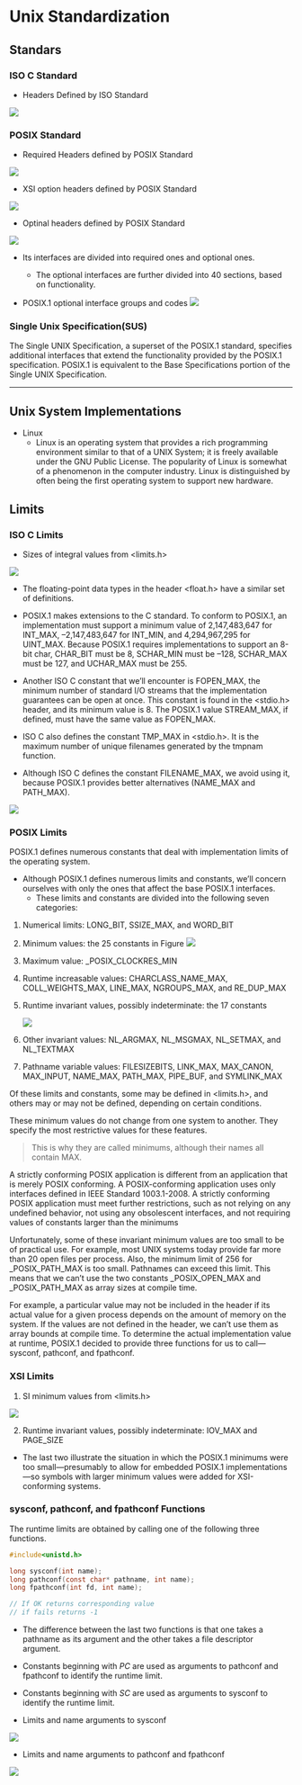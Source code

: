 # Unix Standardization

## Standars

### ISO C Standard

* Headers Defined by ISO Standard

![](img/1.jpg)

### POSIX Standard

* Required Headers defined by POSIX Standard

![](img/2.jpg)

* XSI option headers defined by POSIX Standard

![](img/3.jpg)

* Optinal headers defined by POSIX Standard

![](img/4.jpg)

* Its interfaces are divided into required ones and optional ones.
  * The optional interfaces are further divided into 40 sections, based on functionality.

* POSIX.1 optional interface groups and codes
![](img/5.jpg)

### Single Unix Specification(SUS)

The Single UNIX Specification, a superset of the POSIX.1 standard, specifies additional interfaces that extend the functionality provided by the POSIX.1 specification. POSIX.1 is equivalent to the Base Specifications portion of the Single UNIX Specification.

---

## Unix System Implementations

* Linux
  * Linux is an operating system that provides a rich programming environment similar to that of a UNIX System; it is freely available under the GNU Public License. The popularity of Linux is somewhat of a phenomenon in the computer industry. Linux is distinguished by often being the first operating system to support new hardware.

## Limits

### ISO C Limits

* Sizes of integral values from <limits.h>

![](img/6.jpg)

* The floating-point data types in the header <float.h> have a similar set of definitions. 

* POSIX.1 makes extensions to the C standard. To conform to POSIX.1, an implementation must support a minimum value of 2,147,483,647 for INT_MAX, –2,147,483,647 for INT_MIN, and 4,294,967,295 for UINT_MAX. Because POSIX.1 requires implementations to support an 8-bit char, CHAR_BIT must be 8, SCHAR_MIN must be –128, SCHAR_MAX must be 127, and UCHAR_MAX must be 255.

* Another ISO C constant that we’ll encounter is FOPEN_MAX, the minimum number of standard I/O streams that the implementation guarantees can be open at once. This constant is found in the <stdio.h> header, and its minimum value is 8. The POSIX.1 value STREAM_MAX, if defined, must have the same value as FOPEN_MAX.

* ISO C also defines the constant TMP_MAX in <stdio.h>. It is the maximum number of unique filenames generated by the tmpnam function.

* Although ISO C defines the constant FILENAME_MAX, we avoid using it, because POSIX.1 provides better alternatives (NAME_MAX and PATH_MAX). 

![](img/7.png)

### POSIX Limits

POSIX.1 defines numerous constants that deal with implementation limits of the operating system.

* Although POSIX.1 defines numerous limits and constants, we’ll concern ourselves with only the ones that affect the base POSIX.1 interfaces.
  * These limits and constants are divided into the following seven categories:

1. Numerical limits: LONG_BIT, SSIZE_MAX, and WORD_BIT

2. Minimum values: the 25 constants in Figure
  ![](img/8.jpg)

3. Maximum value: _POSIX_CLOCKRES_MIN

4. Runtime increasable values: CHARCLASS_NAME_MAX, COLL_WEIGHTS_MAX, LINE_MAX, NGROUPS_MAX, and RE_DUP_MAX

5. Runtime invariant values, possibly indeterminate: the 17 constants

   ![](img/10.jpg)

6. Other invariant values: NL_ARGMAX, NL_MSGMAX, NL_SETMAX, and NL_TEXTMAX

7. Pathname variable values: FILESIZEBITS, LINK_MAX, MAX_CANON, MAX_INPUT, NAME_MAX, PATH_MAX, PIPE_BUF, and SYMLINK_MAX 

Of these limits and constants, some may be defined in <limits.h>, and others may or may not be defined, depending on certain conditions. 	

These minimum values do not change from one system to another. They specify the most restrictive values for these features.

> This is why they are called minimums, although their names all contain MAX.

A strictly conforming POSIX application is different from an application that is merely POSIX conforming. A POSIX-conforming application uses only interfaces defined in IEEE Standard 1003.1-2008. A strictly conforming POSIX application must meet further restrictions, such as not relying on any undefined behavior, not using any obsolescent interfaces, and not requiring values of constants larger than the minimums

Unfortunately, some of these invariant minimum values are too small to be of practical use. For example, most UNIX systems today provide far more than 20 open files per process. Also, the minimum limit of 256 for _POSIX_PATH_MAX is too small. Pathnames can exceed this limit. This means that we can’t use the two constants _POSIX_OPEN_MAX and _POSIX_PATH_MAX as array sizes at compile time.

For example, a particular value may not be included in the header if its actual value for a given process depends on the amount of memory on the system. If the values are not defined in the header, we can’t use them as array bounds at compile time. To determine the actual implementation value at runtime, POSIX.1 decided to provide three functions for us to call—sysconf, pathconf, and fpathconf. 

### XSI Limits

1. SI minimum values from <limits.h>

![](img/11.jpg)

2. Runtime invariant values, possibly indeterminate: IOV_MAX and PAGE_SIZE

* The last two illustrate the situation in which the POSIX.1 minimums were too small—presumably to allow for embedded POSIX.1 implementations—so symbols with larger minimum values were added for XSI-conforming systems.

### sysconf, pathconf, and fpathconf Functions

The runtime limits are obtained by calling one of the following three functions.

```c
#include<unistd.h>

long sysconf(int name);
long pathconf(const char* pathname, int name);
long fpathconf(int fd, int name);

// If OK returns corresponding value
// if fails returns -1 
```

* The difference between the last two functions is that one takes a pathname as its argument and the other takes a file descriptor argument.

* Constants beginning with _PC_ are used as arguments to pathconf and fpathconf to identify the runtime limit.

* Constants beginning with _SC_ are used as arguments to sysconf to identify the runtime limit. 

* Limits and name arguments to sysconf

![](img/12.jpg)

* Limits and name arguments to pathconf and fpathconf

![](img/13.jpg)


